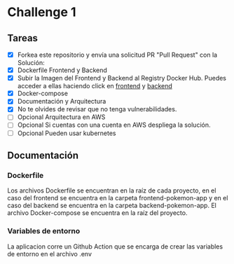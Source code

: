 # Challenge 1

## Tareas

- [x] Forkea este repositorio y envía una solicitud PR "Pull Request" con la Solución:
- [x] Dockerfile Frontend y Backend
- [x] Subir la Imagen del Frontend y Backend al Registry Docker Hub. Puedes acceder a ellas haciendo click en [frontend](https://hub.docker.com/repository/docker/waltergsteven/frontend_pokemon) y [backend](https://hub.docker.com/repository/docker/waltergsteven/backend_pokemon)
- [x] Docker-compose
- [x] Documentación y Arquitectura
- [x] No te olvides de revisar que no tenga vulnerabilidades.
- [ ] Opcional Arquitectura en AWS
- [ ] Opcional Si cuentas con una cuenta en AWS despliega la solución.
- [ ] Opcional Pueden usar kubernetes

## Documentación

### Dockerfile
Los archivos Dockerfile se encuentran en la raíz de cada proyecto, en el caso del frontend se encuentra en la carpeta frontend-pokemon-app y en el caso del backend se encuentra en la carpeta backend-pokemon-app.
El archivo Docker-compose se encuentra en la raíz del proyecto.

### Variables de entorno
La aplicacion corre un Github Action que se encarga de crear las variables de entorno en el archivo .env 